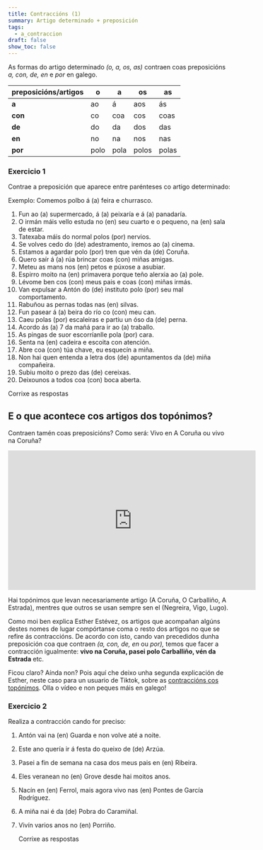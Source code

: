```yaml
---
title: Contraccións (1)
summary: Artigo determinado + preposición
tags:
  - a_contraccion
draft: false
show_toc: false
---
```

As formas do artigo determinado *(o, a, os, as)* contraen coas preposicións *a,
con, de, en* e *por* en galego.

| preposicións/artigos | o    | a    | os    | as    |
| -------------------- | ---- | ---- | ----- | ----- |
| **a**                | ao   | á    | aos   | ás    |
| **con**              | co   | coa  | cos   | coas  |
| **de**               | do   | da   | dos   | das   |
| **en**               | no   | na   | nos   | nas   |
| **por**              | polo | pola | polos | polas |

### Exercicio 1

Contrae a preposición que aparece entre parénteses co artigo determinado:

Exemplo: Comemos polbo <e-answer readonly>á</e-answer> (a) feira e churrasco.

1. Fun <e-answer>ao</e-answer> (a) supermercado, <e-answer>á</e-answer> (a) peixaría e <e-answer>á</e-answer> (a) panadaría.
2. O irmán máis vello estuda <e-answer>no</e-answer> (en) seu cuarto e o pequeno, <e-answer>na</e-answer> (en) sala de estar.
3. Tatexaba máis do normal <e-answer>polos</e-answer> (por) nervios.
4. Se volves cedo <e-answer>do</e-answer> (de) adestramento, iremos <e-answer>ao</e-answer> (a) cinema.
5. Estamos a agardar <e-answer>polo</e-answer> (por) tren que vén
   <e-answer>da</e-answer> (de) Coruña.
6. Quero saír <e-answer>á</e-answer> (a) rúa brincar <e-answer>coas</e-answer> (con) miñas amigas.
7. Meteu as mans <e-answer>nos</e-answer> (en) petos e púxose a asubiar.
8. Espirro moito <e-answer>na</e-answer> (en) primavera porque teño alerxia <e-answer>ao</e-answer> (a) pole.
9. Lévome ben <e-answer>cos</e-answer> (con) meus pais e <e-answer>coas</e-answer> (con) miñas irmás.
10. Van expulsar a Antón <e-answer>do</e-answer> (de) instituto <e-answer>polo</e-answer> (por) seu mal comportamento.
11. Rabuñou as pernas todas <e-answer>nas</e-answer> (en) silvas.
12. Fun pasear <e-answer>á</e-answer> (a) beira do río <e-answer>co</e-answer> (con) meu can.
13. Caeu <e-answer>polas</e-answer> (por) escaleiras e partiu un óso <e-answer>da</e-answer> (de) perna.
14. Acordo <e-answer>ás</e-answer> (a) 7 da mañá para ir <e-answer>ao</e-answer> (a) traballo.
15. As pingas de suor escorríanlle <e-answer>pola</e-answer> (por) cara.
16. Senta <e-answer>na</e-answer> (en) cadeira e escoita con atención.
17. Abre <e-answer>coa</e-answer> (con) túa chave, eu esquecín a miña.
18. Non hai quen entenda a letra <e-answer>dos</e-answer> (de) apuntamentos <e-answer>da</e-answer> (de) miña compañeira.
19. Subiu moito o prezo <e-answer>das</e-answer> (de) cereixas.
20. Deixounos a todos <e-answer>coa</e-answer> (con) boca aberta.

<e-validate>Corrixe as respostas</e-validate>

## E o que acontece cos artigos dos topónimos?

Contraen tamén coas preposicións? Como será: Vivo en A Coruña ou vivo na Coruña?

<iframe width="560" height="315" src="https://www.youtube.com/embed/HwbVcLvY2eA" frameborder="0" allow="accelerometer; autoplay; encrypted-media; gyroscope; picture-in-picture" allowfullscreen></iframe>

Hai topónimos que levan necesariamente artigo (A Coruña, O Carballiño, A
Estrada), mentres que outros se usan sempre sen el (Negreira, Vigo, Lugo).

Como moi ben explica Esther Estévez, os artigos que acompañan algúns destes nomes de lugar compórtanse coma o resto dos artigos no que se refire ás
contraccións. De acordo con isto, cando van precedidos dunha preposición coa que
contraen *(a, con, de, en* ou *por),* temos que facer a contracción igualmente: **vivo na Coruña, pasei polo Carballiño, vén da Estrada** etc.

Ficou claro? Aínda non? Pois aquí che deixo unha segunda explicación de Esther, neste caso para un usuario de Tiktok, sobre as [contraccións cos topónimos](https://www.tiktok.com/@digochoeu/video/7049350513925672198?is_copy_url=1&is_from_webapp=v1). Olla o vídeo e non peques máis en galego!

### Exercicio 2

Realiza a contracción cando for preciso:

1. Antón vai <e-answer>na</e-answer> (en) Guarda e non volve até a noite.
2. Este ano quería ir á festa do queixo <e-answer>de</e-answer> (de) Arzúa.
3. Pasei a fin de semana na casa dos meus pais <e-answer>en</e-answer> (en)
   Ribeira.
4. Eles veranean <e-answer>no</e-answer> (en) Grove desde hai moitos anos.
5. Nacín <e-answer>en</e-answer> (en) Ferrol, mais agora vivo
   <e-answer>nas</e-answer> (en) Pontes de García Rodríguez.
6. A miña nai é <e-answer>da</e-answer> (de) Pobra do Caramiñal.
7. Vivín varios anos <e-answer>no</e-answer> (en) Porriño.

   <e-validate>Corrixe as respostas</e-validate>
